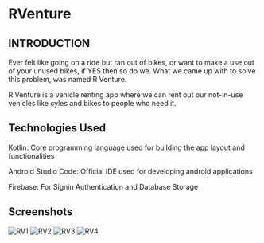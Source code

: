 # RVenture
## INTRODUCTION

Ever felt like going on a ride but ran out of bikes, or want to make a use out of your unused bikes, if YES then so do we. What we came up with to solve this problem, was named R Venture.



R Venture is a vehicle renting app where we can rent out our not-in-use vehicles like cyles and bikes to people who need it.

## Technologies Used

Kotlin:
Core programming language used for building the app layout and functionalities<br>

Android Studio Code:
Official IDE used for developing android applications

Firebase:
For Signin Authentication and Database Storage

## Screenshots

![RV1](https://user-images.githubusercontent.com/102437896/197224556-98c32460-e641-4aed-9aa8-698c92227370.jpeg)
![RV2](https://user-images.githubusercontent.com/102437896/197224576-e5c5bb1c-93b2-4209-a6f6-75e15893f755.jpeg)
![RV3](https://user-images.githubusercontent.com/102437896/197224592-7961d065-38eb-41b1-89f2-bdf81c1653aa.jpeg)
![RV4](https://user-images.githubusercontent.com/102437896/197224611-43224ede-ca3e-457d-98bd-e8b7104fbeab.jpeg)
